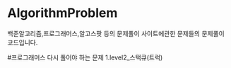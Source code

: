 # AlgorithmProblem
백준알고리즘,프로그래머스,알고스팟 등의 문제풀이 사이트에관한 문제들의 문제풀이 코드입니다.

#프로그래머스 다시 풀어야 하는 문제
1.level2_스택큐(트럭)
